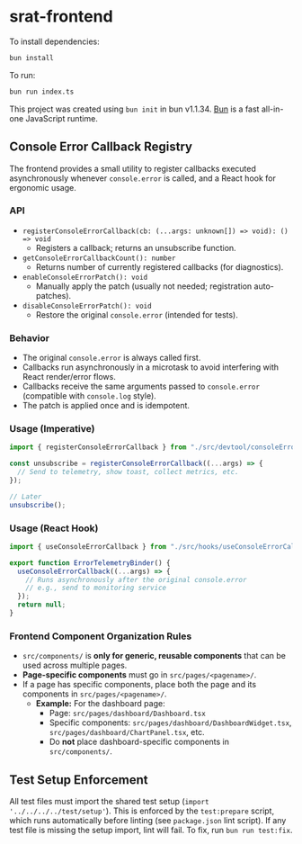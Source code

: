 # srat-frontend

To install dependencies:

```bash
bun install
```

To run:

```bash
bun run index.ts
```

This project was created using `bun init` in bun v1.1.34. [Bun](https://bun.sh) is a fast all-in-one JavaScript runtime.

## Console Error Callback Registry

The frontend provides a small utility to register callbacks executed asynchronously whenever `console.error` is called, and a React hook for ergonomic usage.

### API

- `registerConsoleErrorCallback(cb: (...args: unknown[]) => void): () => void`
  - Registers a callback; returns an unsubscribe function.
- `getConsoleErrorCallbackCount(): number`
  - Returns number of currently registered callbacks (for diagnostics).
- `enableConsoleErrorPatch(): void`
  - Manually apply the patch (usually not needed; registration auto-patches).
- `disableConsoleErrorPatch(): void`
  - Restore the original `console.error` (intended for tests).

### Behavior

- The original `console.error` is always called first.
- Callbacks run asynchronously in a microtask to avoid interfering with React render/error flows.
- Callbacks receive the same arguments passed to `console.error` (compatible with `console.log` style).
- The patch is applied once and is idempotent.

### Usage (Imperative)

```ts
import { registerConsoleErrorCallback } from "./src/devtool/consoleErrorRegistry";

const unsubscribe = registerConsoleErrorCallback((...args) => {
  // Send to telemetry, show toast, collect metrics, etc.
});

// Later
unsubscribe();
```

### Usage (React Hook)

```ts
import { useConsoleErrorCallback } from "./src/hooks/useConsoleErrorCallback";

export function ErrorTelemetryBinder() {
  useConsoleErrorCallback((...args) => {
    // Runs asynchronously after the original console.error
    // e.g., send to monitoring service
  });
  return null;
}
```

### Frontend Component Organization Rules

- `src/components/` is **only for generic, reusable components** that can be used across multiple pages.
- **Page-specific components** must go in `src/pages/<pagename>/`.
- If a page has specific components, place both the page and its components in `src/pages/<pagename>/`.
  - **Example:** For the dashboard page:
    - Page: `src/pages/dashboard/Dashboard.tsx`
    - Specific components: `src/pages/dashboard/DashboardWidget.tsx`, `src/pages/dashboard/ChartPanel.tsx`, etc.
    - Do **not** place dashboard-specific components in `src/components/`.

## Test Setup Enforcement

All test files must import the shared test setup (`import '../../../../test/setup'`). This is enforced by the `test:prepare` script, which runs automatically before linting (see `package.json` lint script). If any test file is missing the setup import, lint will fail. To fix, run `bun run test:fix`.
